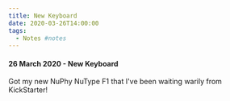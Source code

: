 ```yaml
---
title: New Keyboard
date: 2020-03-26T14:00:00
tags:
  - Notes #notes
---
```


#### 26 March 2020 - New Keyboard

Got my new NuPhy NuType F1 that I've been waiting warily from KickStarter!